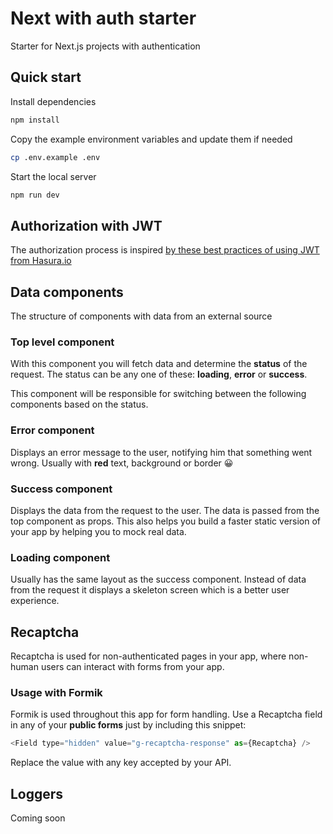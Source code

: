 # Next with auth starter

Starter for Next.js projects with authentication

## Quick start

Install dependencies

```bash
npm install
```

Copy the example environment variables and update them if needed

```bash
cp .env.example .env
```

Start the local server

```bash
npm run dev
```

## Authorization with JWT

The authorization process is inspired [by these best practices of using JWT from Hasura.io](https://hasura.io/blog/best-practices-of-using-jwt-with-graphql/)

## Data components

The structure of components with data from an external source

### Top level component

With this component you will fetch data and determine the **status** of the request.
The status can be any one of these: **loading**, **error** or **success**.

This component will be responsible for switching between the following components based on the status.

### Error component

Displays an error message to the user, notifying him that something went wrong.
Usually with **red** text, background or border 😀

### Success component

Displays the data from the request to the user. The data is passed from the top component as props.
This also helps you build a faster static version of your app by helping you to mock real data.

### Loading component

Usually has the same layout as the success component.
Instead of data from the request it displays a skeleton screen which is a better user experience.

## Recaptcha

Recaptcha is used for non-authenticated pages in your app, where non-human users can interact with forms from your app.

### Usage with Formik

Formik is used throughout this app for form handling.
Use a Recaptcha field in any of your **public forms** just by including this snippet:

```js
<Field type="hidden" value="g-recaptcha-response" as={Recaptcha} />
```

Replace the value with any key accepted by your API.

## Loggers

Coming soon
